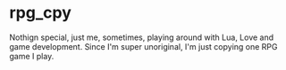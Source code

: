# rpg_cpy

Nothign special, just me, sometimes, playing around with Lua, Love and game development. Since I'm super unoriginal, I'm just copying one RPG game I play.
